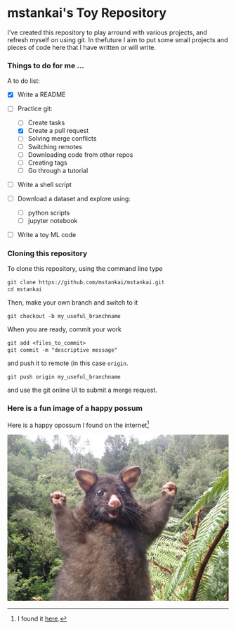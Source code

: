# mstankai's Toy Repository

I've created this repository to play arround with various projects, and refresh myself on using git. In thefuture I aim to put some small projects and pieces of code here that I have written or will write.

### Things to do for me ...

A to do list:

- [x] Write a README
- [ ] Practice git:
  - [ ] Create tasks
  - [x] Create a pull request
  - [ ] Solving merge conflicts
  - [ ] Switching remotes
  - [ ] Downloading code from other repos
  - [ ] Creating tags
  - [ ] Go through a tutorial
- [ ] Write a shell script
- [ ] Download a dataset and explore using:
  - [ ] python scripts
  - [ ] jupyter notebook
- [ ] Write a toy ML code


### Cloning this repository

To clone this repository, using the command line type
```
git clone https://github.com/mstankai/mstankai.git
cd mstankai
```

Then, make your own branch and switch to it
```
git checkout -b my_useful_branchname
```

When you are ready, commit your work

```
git add <files_to_commit>
git commit -m "descriptive message"
```
and push it to remote (in this case `origin`. 
```
git push origin my_useful_branchname
```
and use the git online UI to submit a merge request. 


### Here is a fun image of a happy possum

Here is a happy opossum I found on the internet[^1]

![happy possum from the internet](/img/other/optimistic-opossum.png)

[^1]: I found it [here](https://www.boredpanda.com/blog/wp-content/uploads/2017/01/optimistic-opossum-new-zealand-33.png). 


